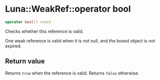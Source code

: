# Luna::WeakRef::operator bool

```c++
operator bool() const
```

Checks whether this reference is valid. 

One weak reference is valid when it is not null, and the boxed object is not expired. 

## Return value
Returns `true` when the reference is valid. Returns `false` otherwise. 

